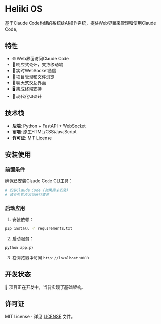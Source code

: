 # Heliki OS

基于Claude Code构建的系统级AI操作系统，提供Web界面来管理和使用Claude Code。

## 特性

- 🌐 Web界面访问Claude Code
- 📱 响应式设计，支持移动端
- 🔄 实时WebSocket通信
- 📁 项目管理和文件浏览
- 💬 聊天式交互界面
- 🖥️ 集成终端支持
- 🎨 现代化UI设计

## 技术栈

- **后端**: Python + FastAPI + WebSocket
- **前端**: 原生HTML/CSS/JavaScript  
- **许可证**: MIT License

## 安装使用

### 前置条件

确保已安装Claude Code CLI工具：
```bash
# 安装Claude Code (如果尚未安装)
# 请参考官方文档进行安装
```

### 启动应用

1. 安装依赖：
```bash
pip install -r requirements.txt
```

2. 启动服务：
```bash
python app.py
```

3. 在浏览器中访问 `http://localhost:8000`

## 开发状态

🚧 项目正在开发中，当前实现了基础架构。

## 许可证

MIT License - 详见 [LICENSE](LICENSE) 文件。